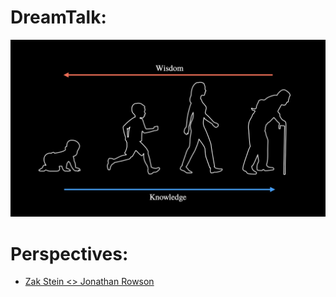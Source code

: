 # DreamTalk:
![](PreFigurativeSociety.png)

# Perspectives:
- [Zak Stein <> Jonathan Rowson](https://www.youtube.com/watch?v=Jl2BbvgGtvQ)
